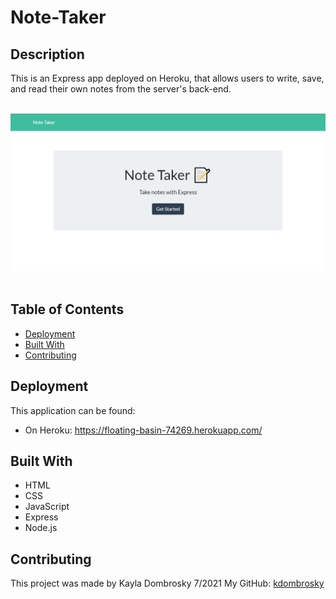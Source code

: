 # Note-Taker

## Description 
This is an Express app deployed on Heroku, that allows users to write, save, and read their own notes from the server's back-end. 
<br/><br/>

![Note-taker preview](https://github.com/kdombrosky/note-taker/blob/main/extra/web-preview.png?raw=true)
<br/><br/>

## Table of Contents 
* [Deployment](#deployment)
* [Built With](#built_with)
* [Contributing](#contributing)

## Deployment 
This application can be found:
  - On Heroku: https://floating-basin-74269.herokuapp.com/

## Built With
  - HTML
  - CSS
  - JavaScript
  - Express
  - Node.js


## Contributing
This project was made by Kayla Dombrosky 7/2021
My GitHub: [kdombrosky](https://github.com/kdombrosky) <br/>
